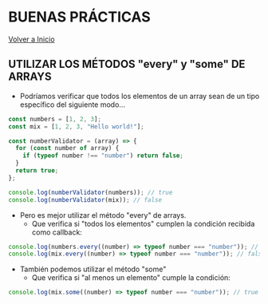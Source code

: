 # BUENAS PRÁCTICAS

[Volver a Inicio](../README.md)

## UTILIZAR LOS MÉTODOS "every" y "some" DE ARRAYS

- Podríamos verificar que todos los elementos de un array sean de un tipo específico del siguiente modo...

```js
const numbers = [1, 2, 3];
const mix = [1, 2, 3, "Hello world!"];

const numberValidator = (array) => {
  for (const number of array) {
    if (typeof number !== "number") return false;
  }
  return true;
};

console.log(numberValidator(numbers)); // true
console.log(numberValidator(mix)); // false
```

- Pero es mejor utilizar el método "every" de arrays.
  - Que verifica si "todos los elementos" cumplen la condición recibida como callback:

```js
console.log(numbers.every((number) => typeof number === "number")); // true
console.log(mix.every((number) => typeof number === "number")); // false
```

- También podemos utilizar el método "some"
  - Que verifica si "al menos un elemento" cumple la condición:

```js
console.log(mix.some((number) => typeof number === "number")); // true
```
